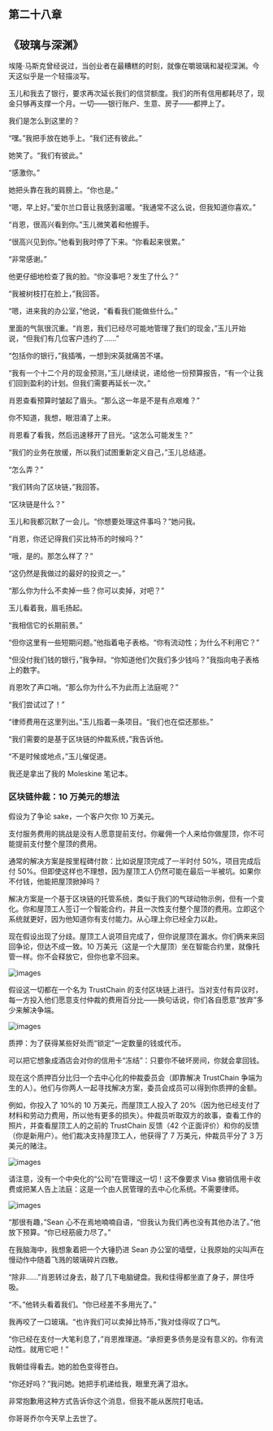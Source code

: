 ## 第二十八章

## 《玻璃与深渊》

埃隆·马斯克曾经说过，当创业者在最糟糕的时刻，就像在嚼玻璃和凝视深渊。今天这似乎是一个轻描淡写。

玉儿和我去了银行，要求再次延长我们的信贷额度。我们的所有信用都耗尽了，现金只够再支撑一个月。一切——银行账户、生意、房子——都押上了。

我们是怎么到这里的？

“嘿。”我把手放在她手上。“我们还有彼此。”

她笑了。“我们有彼此。”

“感激你。”

她把头靠在我的肩膀上。“你也是。”

“嗯，早上好。”爱尔兰口音让我感到温暖。“我通常不这么说，但我知道你喜欢。”

“肖恩，很高兴看到你。”玉儿微笑着和他握手。

“很高兴见到你。”他看到我时停了下来。“你看起来很累。”

“非常感谢。”

他更仔细地检查了我的脸。“你没事吧？发生了什么？”

“我被树枝打在脸上，”我回答。

“嗯，进来我的办公室，”他说，“看看我们能做些什么。”

里面的气氛很沉重。“肖恩，我们已经尽可能地管理了我们的现金，”玉儿开始说，“但我们有几位客户违约了……”

“包括你的银行，”我插嘴，一想到宋英就痛苦不堪。

“我有一个十二个月的现金预测，”玉儿继续说，递给他一份预算报告，“有一个让我们回到盈利的计划。但我们需要再延长一次。”

肖恩查看预算时皱起了眉头。“那么这一年是不是有点艰难？”

你不知道，我想，眼泪涌了上来。

肖恩看了看我，然后迅速移开了目光。“这怎么可能发生？”

“我们的业务在放缓，所以我们试图重新定义自己，”玉儿总结道。

“怎么弄？”

“我们转向了区块链，”我回答。

“区块链是什么？”

玉儿和我都沉默了一会儿。“你想要处理这件事吗？”她问我。

“肖恩，你还记得我们买比特币的时候吗？”

“哦，是的。那怎么样了？”

“这仍然是我做过的最好的投资之一。”

“那么你为什么不卖掉一些？你可以卖掉，对吧？”

玉儿看着我，眉毛扬起。

“我相信它的长期前景。”

“但你这里有一些短期问题。”他指着电子表格。“你有流动性；为什么不利用它？”

“但没付我们钱的银行，”我争辩。“你知道他们欠我们多少钱吗？”我指向电子表格上的数字。

肖恩吹了声口哨。“那么你为什么不为此而上法庭呢？”

“我们尝试过了！”

“律师费用在这里列出。”玉儿指着一条项目。“我们也在偿还那些。”

“我们需要的是基于区块链的仲裁系统，”我告诉他。

“不是时候或地点，”玉儿催促道。

我还是拿出了我的 Moleskine 笔记本。

### 区块链仲裁：10 万美元的想法

假设为了争论 sake，一个客户欠你 10 万美元。

支付服务费用的挑战是没有人愿意提前支付。你雇佣一个人来给你做屋顶，你不可能提前支付整个屋顶的费用。

通常的解决方案是按里程碑付款：比如说屋顶完成了一半时付 50%，项目完成后付 50%。但即使这样也不理想，因为屋顶工人仍然可能在最后一半被坑。如果你不付钱，他能把屋顶掀掉吗？

解决方案是一个基于区块链的托管系统，类似于我们的气球动物示例，但有一个变化。你和屋顶工人签订一个智能合约，并且一次性支付整个屋顶的费用。立即这个系统就更好，因为他知道你有支付能力。从心理上你已经全力以赴。

现在假设出现了分歧。屋顶工人说项目完成了，但你说屋顶在漏水。你们俩来来回回争论，但达不成一致。10 万美元（这是一个大屋顶）坐在智能合约里，就像托管一样。你不会释放它，但你也拿不回来。

![images](img/f0220-01.jpg)

假设这一切都在一个名为 TrustChain 的支付区块链上进行。当对支付有异议时，每一方投入他们愿意支付仲裁的费用百分比——换句话说，你们各自愿意“放弃”多少来解决争端。

![images](img/common2.jpg)

质押：为了获得某些好处而“锁定”一定数量的钱或代币。

可以把它想象成酒店会对你的信用卡“冻结”：只要你不破坏房间，你就会拿回钱。

现在这个质押百分比归一个去中心化的仲裁委员会（即靠解决 TrustChain 争端为生的人）。他们与你两人一起寻找解决方案，委员会成员可以得到你质押的金额。

例如，你投入了 10%的 10 万美元，而屋顶工人投入了 20%（因为他已经支付了材料和劳动力费用，所以他有更多的损失）。仲裁员听取双方的故事，查看工作的照片，并查看屋顶工人的之前的 TrustChain 反馈（42 个正面评价）和你的反馈（你是新用户）。他们裁决支持屋顶工人，他获得了 7 万美元，仲裁员平分了 3 万美元的赌注。

![images](img/f0221-01.jpg)

请注意，没有一个中央化的“公司”在管理这一切！这不像要求 Visa 撤销信用卡收费或把某人告上法庭：这是一个由人民管理的去中心化系统。不需要律师。

![images](img/commonb.jpg)

“那很有趣，”Sean 心不在焉地喃喃自语，“但我认为我们再也没有其他办法了。”他放下预算。“你已经筋疲力尽了。”

在我脑海中，我想象着把一个大锤扔进 Sean 办公室的墙壁，让我原始的尖叫声在慢动作中随着飞溅的玻璃碎片四散。

“除非……”肖恩转过身去，敲了几下电脑键盘。我和佳得都坐直了身子，屏住呼吸。

“不。”他转头看着我们。“你已经差不多用光了。”

我再咬了一口玻璃。“也许我们可以卖掉比特币，”我对佳得叹了口气。

“你已经在支付一大笔利息了，”肖恩推理道。“承担更多债务是没有意义的。你有流动性。就用它吧！”

我朝佳得看去。她的脸色变得苍白。

“你还好吗？”我问她。她把手机递给我，眼里充满了泪水。

非常抱歉用这种方式告诉你这个消息，但我不能从医院打电话。

你哥哥乔尔今天早上去世了。
